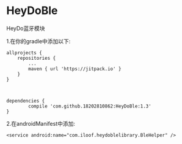 # HeyDoBle
HeyDo蓝牙模块


1.在你的gradle中添加以下:

	allprojects {
		repositories {
			...
			maven { url 'https://jitpack.io' }
		}
	}
  
  
  
  	dependencies {
	        compile 'com.github.18202810862:HeyDoBle:1.3'
	}
  
2.在androidManifest中添加:

 	<service android:name="com.iloof.heydoblelibrary.BleHelper" />
  
  
  
  
  
